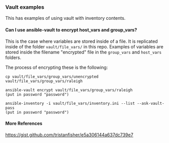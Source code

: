 ### Vault examples

This has examples of using vault with inventory contents.

#### Can I use ansible-vault to encrypt host_vars and group_vars?

This is the case where variables are stored inside of a file.
It is replicated inside of the folder `vault/file_vars/` in this repo.
Examples of variables are stored inside the filename "encrypted" file
in the `group_vars` and `host_vars` folders.

The process of encrypting these is the following:

```
cp vault/file_vars/group_vars/unencrypted vault/file_vars/group_vars/raleigh

ansible-vault encrypt vault/file_vars/group_vars/raleigh
(put in password "password")

ansible-inventory -i vault/file_vars/inventory.ini --list --ask-vault-pass
(put in password "password")
```

#### More References

https://gist.github.com/tristanfisher/e5a306144a637dc739e7


